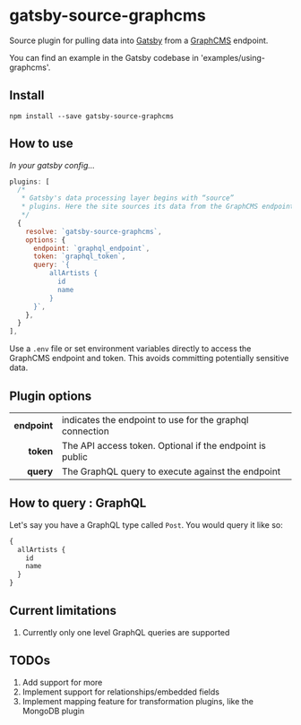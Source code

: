 # gatsby-source-graphcms

Source plugin for pulling data into [Gatsby](https://github.com/gatsbyjs) from a [GraphCMS](https://graphcms.com) endpoint.

You can find an example in the Gatsby codebase in 'examples/using-graphcms'.

## Install

`npm install --save gatsby-source-graphcms`

## How to use
*In your gatsby config...*
```javascript
plugins: [
  /*
   * Gatsby's data processing layer begins with “source”
   * plugins. Here the site sources its data from the GraphCMS endpoint
   */
  {
    resolve: `gatsby-source-graphcms`,
    options: {
      endpoint: `graphql_endpoint`,
      token: `graphql_token`,
      query: `{
          allArtists {
            id
            name
          }
      }`,
    },
  }
],
```
Use a `.env` file or set environment variables directly to access the GraphCMS endpoint and token. This avoids committing potentially sensitive data.

## Plugin options
|              |                                                          |
|-------------:|:---------------------------------------------------------|
| **endpoint** | indicates the endpoint to use for the graphql connection |
| **token**    | The API access token. Optional if the endpoint is public |
| **query**    | The GraphQL query to execute against the endpoint        |

## How to query : GraphQL

Let's say you have a GraphQL type called `Post`. You would query it like so:

```graphql
{
  allArtists {
    id
    name
  }
}
```

## Current limitations

1. Currently only one level GraphQL queries are supported

## TODOs

1. Add support for more 
1. Implement support for relationships/embedded fields
1. Implement mapping feature for transformation plugins, like the MongoDB plugin
